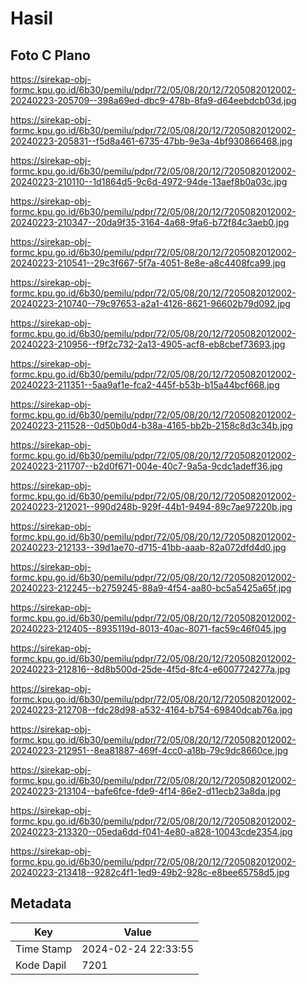 # Hasil

## Foto C Plano

https://sirekap-obj-formc.kpu.go.id/6b30/pemilu/pdpr/72/05/08/20/12/7205082012002-20240223-205709--398a69ed-dbc9-478b-8fa9-d64eebdcb03d.jpg

https://sirekap-obj-formc.kpu.go.id/6b30/pemilu/pdpr/72/05/08/20/12/7205082012002-20240223-205831--f5d8a461-6735-47bb-9e3a-4bf930866468.jpg

https://sirekap-obj-formc.kpu.go.id/6b30/pemilu/pdpr/72/05/08/20/12/7205082012002-20240223-210110--1d1864d5-9c6d-4972-94de-13aef8b0a03c.jpg

https://sirekap-obj-formc.kpu.go.id/6b30/pemilu/pdpr/72/05/08/20/12/7205082012002-20240223-210347--20da9f35-3164-4a68-9fa6-b72f84c3aeb0.jpg

https://sirekap-obj-formc.kpu.go.id/6b30/pemilu/pdpr/72/05/08/20/12/7205082012002-20240223-210541--29c3f667-5f7a-4051-8e8e-a8c4408fca99.jpg

https://sirekap-obj-formc.kpu.go.id/6b30/pemilu/pdpr/72/05/08/20/12/7205082012002-20240223-210740--79c97653-a2a1-4126-8621-96602b79d092.jpg

https://sirekap-obj-formc.kpu.go.id/6b30/pemilu/pdpr/72/05/08/20/12/7205082012002-20240223-210956--f9f2c732-2a13-4905-acf8-eb8cbef73693.jpg

https://sirekap-obj-formc.kpu.go.id/6b30/pemilu/pdpr/72/05/08/20/12/7205082012002-20240223-211351--5aa9af1e-fca2-445f-b53b-b15a44bcf668.jpg

https://sirekap-obj-formc.kpu.go.id/6b30/pemilu/pdpr/72/05/08/20/12/7205082012002-20240223-211528--0d50b0d4-b38a-4165-bb2b-2158c8d3c34b.jpg

https://sirekap-obj-formc.kpu.go.id/6b30/pemilu/pdpr/72/05/08/20/12/7205082012002-20240223-211707--b2d0f671-004e-40c7-9a5a-9cdc1adeff36.jpg

https://sirekap-obj-formc.kpu.go.id/6b30/pemilu/pdpr/72/05/08/20/12/7205082012002-20240223-212021--990d248b-929f-44b1-9494-89c7ae97220b.jpg

https://sirekap-obj-formc.kpu.go.id/6b30/pemilu/pdpr/72/05/08/20/12/7205082012002-20240223-212133--39d1ae70-d715-41bb-aaab-82a072dfd4d0.jpg

https://sirekap-obj-formc.kpu.go.id/6b30/pemilu/pdpr/72/05/08/20/12/7205082012002-20240223-212245--b2759245-88a9-4f54-aa80-bc5a5425a65f.jpg

https://sirekap-obj-formc.kpu.go.id/6b30/pemilu/pdpr/72/05/08/20/12/7205082012002-20240223-212405--8935119d-8013-40ac-8071-fac59c46f045.jpg

https://sirekap-obj-formc.kpu.go.id/6b30/pemilu/pdpr/72/05/08/20/12/7205082012002-20240223-212816--8d8b500d-25de-4f5d-8fc4-e6007724277a.jpg

https://sirekap-obj-formc.kpu.go.id/6b30/pemilu/pdpr/72/05/08/20/12/7205082012002-20240223-212708--fdc28d98-a532-4164-b754-69840dcab76a.jpg

https://sirekap-obj-formc.kpu.go.id/6b30/pemilu/pdpr/72/05/08/20/12/7205082012002-20240223-212951--8ea81887-469f-4cc0-a18b-79c9dc8660ce.jpg

https://sirekap-obj-formc.kpu.go.id/6b30/pemilu/pdpr/72/05/08/20/12/7205082012002-20240223-213104--bafe6fce-fde9-4f14-86e2-d11ecb23a8da.jpg

https://sirekap-obj-formc.kpu.go.id/6b30/pemilu/pdpr/72/05/08/20/12/7205082012002-20240223-213320--05eda6dd-f041-4e80-a828-10043cde2354.jpg

https://sirekap-obj-formc.kpu.go.id/6b30/pemilu/pdpr/72/05/08/20/12/7205082012002-20240223-213418--9282c4f1-1ed9-49b2-928c-e8bee65758d5.jpg


## Metadata

| Key        | Value               |
| ---------- | ------------------- |
| Time Stamp | 2024-02-24 22:33:55 |
| Kode Dapil | 7201                |




